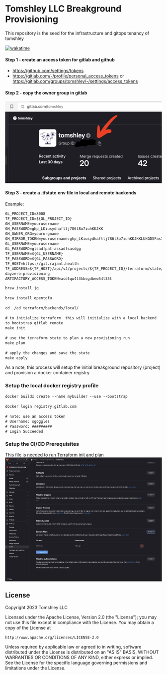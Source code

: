 # Tomshley LLC Breakground Provisioning
This repository is the seed for the infrastructure and gitops tenancy of tomshley

[![wakatime](https://wakatime.com/badge/gitlab/tomshley/breakground-provisioning.svg)](https://wakatime.com/badge/gitlab/tomshley/breakground-provisioning)

#### Step 1 - create an access token for gitlab and github
- https://github.com/settings/tokens
- https://gitlab.com/-/profile/personal_access_tokens or https://gitlab.com/groups/tomshley/-/settings/access_tokens

#### Step 2 - copy the owner group in gitlab

![readme-gitlab-group-id.png](readme-gitlab-group-id.png)

#### Step 3 - create a .tfstate.env file in local and remote backends

Example:
```dotenv
GL_PROJECT_ID=8008
TF_PROJECT_ID=${GL_PROJECT_ID}
GH_USERNAME=yourusername
GH_PASSWORD=ghp_LKiusydhafllj786t8o7iuhKKJKK
GH_OWNER_ORG=yourorgname
GH_MIRROR_TOKEN=yourusername:ghp_LKiusydhafllj786t8o7iuhKKJKKLUKGDSFas7t78tiglkjHKK
GL_USERNAME=yourusername
GL_PASSWORD=glsadfpat-assadfsasdgg
TF_USERNAME=${GL_USERNAME}
TF_PASSWORD=${GL_PASSWORD}
TF_HOST=https://git.rajant.health
TF_ADDRESS=${TF_HOST}/api/v4/projects/${TF_PROJECT_ID}/terraform/state/tware-dayzero-provisioning
ARTIFACTORY_ACCESS_TOKEN=asdtqw4t3hbsgdbew54t35t

```

```shell
brew install jq

brew install opentofu

cd ./cd terraform/backends/local/

# to initialize terraform. this will initialize with a local backend to bootstrap gitlab remote
make init

# use the terraform state to plan a new provisioning run
make plan

# apply the changes and save the state
make apply
```

As a note, this process will setup the initial breakground repository (project) and provision a docker container registry

### Setup the local docker registry profile
```shell
docker buildx create --name mybuilder --use --bootstrap

docker login registry.gitlab.com

# note: use an access token
# Username: sgoggles
# Password: #########
# Login Succeeded
```

### Setup the CI/CD Prerequisites
This file is needed to run Terraform init and plan
![.tfstate.env](readme-tfstate-example.png)


## License
Copyright 2023 Tomshley LLC

Licensed under the Apache License, Version 2.0 (the "License");
you may not use this file except in compliance with the License.
You may obtain a copy of the License at

    http://www.apache.org/licenses/LICENSE-2.0

Unless required by applicable law or agreed to in writing, software
distributed under the License is distributed on an "AS IS" BASIS,
WITHOUT WARRANTIES OR CONDITIONS OF ANY KIND, either express or implied.
See the License for the specific language governing permissions and
limitations under the License.

